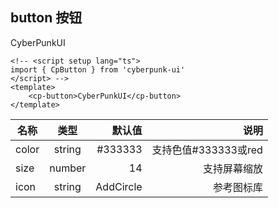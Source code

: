 ## button 按钮


<cp-button>CyberPunkUI</cp-button>

```vue
<!-- <script setup lang="ts">
import { CpButton } from 'cyberpunk-ui'
</script> -->
<template>
    <cp-button>CyberPunkUI</cp-button>
</template>
```

| 名称        | 类型           | 默认值  | 说明  |
| ------------- |:-------------:| -----:| -----:|
| color      | string | #333333 | 支持色值#333333或red |
| size      | number      |   14 |  支持屏幕缩放 |
| icon | string      |    AddCircle |  参考图标库 | 作者：MissBluee https://www.bilibili.com/read/cv27664516/ 出处：bilibili